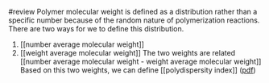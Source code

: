 #review 
Polymer molecular weight is defined as a distribution rather than a specific number because of the random nature of polymerization reactions.
There are two ways for we to define this distribution. 
1. [[number average molecular weight]]
2. [[weight average molecular weight]] 
The two weights are related [[number average molecular weight - weight average molecular weight]]
Based on this two weights, we can define [[polydispersity index]]
([pdf](zotero://open-pdf/library/items/IJLPFJ7H?page=4&annotation=TRT3C9G4))